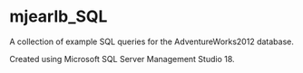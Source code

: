 # mjearlb_SQL
A collection of example SQL queries for the AdventureWorks2012 database. 

Created using Microsoft SQL Server Management Studio 18. 
